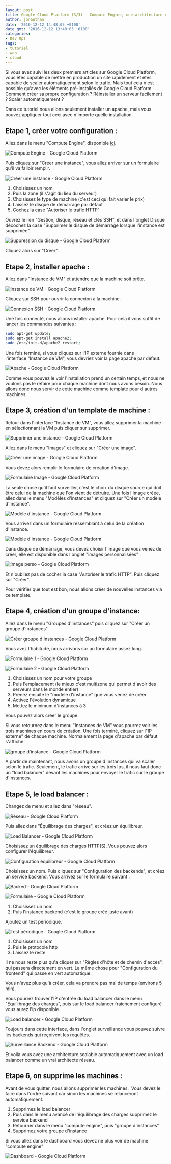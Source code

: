```yaml
---
layout: post
title: Google Cloud Platform (3/3) - Compute Engine, une architecture complete
author: jonanthan
date: '2016-12-12 14:48:05 +0100'
date_gmt: '2016-12-12 13:48:05 +0100'
categories:
- Dev Ops
tags:
- tutoriel
- web
- cloud
---
```


Si vous avez suivi les deux premiers articles sur Google Cloud Platform, vous êtes capable de mettre en production un site rapidement et êtes capable de scaler automatiquement selon le trafic. Mais tout cela n'est possible qu'avec les éléments pré-installés de Google Cloud Platform. Comment créer sa propre configuration ? Réinstaller un serveur facilement ? Scaler automatiquement ?

Dans ce tutoriel nous allons seulement installer un apache, mais vous pouvez appliquer tout ceci avec n'importe quelle installation.

## Etape 1, créer votre configuration :

Allez dans le menu "Compute Engine", disponible [ici](https://console.cloud.google.com/compute/instances).

![Compute Engine - Google Cloud Platform](http://blog.eleven-labs.com/wp-content/uploads/2016/11/Capture-d’écran-2016-11-30-à-18.09.20.png)

Puis cliquez sur "Créer une instance", vous allez arriver sur un formulaire qu'il va falloir remplir.

![Créer une instance - Google Cloud Platform](http://blog.eleven-labs.com/wp-content/uploads/2016/11/Capture-d’écran-2016-11-30-à-18.11.17.png)

1.  Choisissez un nom
2.  Puis la zone (il s'agit du lieu du serveur)
3.  Choisissez le type de machine (c'est ceci qui fait varier le prix)
4.  Laissez le disque de démarrage par défaut
5.  Cochez la case "Autoriser le trafic HTTP"

Ouvrez le lien "Gestion, disque, réseau et clés SSH", et dans l'onglet Disque décochez la case "Supprimer le disque de démarrage lorsque l'instance est supprimée".

![Suppression du disque - Google Cloud Platform](http://blog.eleven-labs.com/wp-content/uploads/2016/11/Capture-d’écran-2016-11-30-à-18.14.42.png)

Cliquez alors sur "Créer".

## Etape 2, installer apache :

Allez dans "Instance de VM" et attendre que la machine soit prête.

![Instance de VM - Google Cloud Platform](http://blog.eleven-labs.com/wp-content/uploads/2016/11/Capture-d’écran-2016-11-30-à-18.18.22.png)

Cliquez sur SSH pour ouvrir la connexion à la machine.

![Connexion SSH - Google Cloud Platform](http://blog.eleven-labs.com/wp-content/uploads/2016/11/Capture-d’écran-2016-11-30-à-18.20.12.png)

Une fois connecté, nous allons installer apache. Pour cela il vous suffit de lancer les commandes suivantes :

```sh
sudo apt-get update;
sudo apt-get install apache2;
sudo /etc/init.d/apache2 restart;
```

Une fois terminé, si vous cliquez sur l'IP externe fournie dans l'interface "Instance de VM", vous devriez voir la page apache par défaut.

![Apache - Google Cloud Platform](http://blog.eleven-labs.com/wp-content/uploads/2016/11/Capture-d’écran-2016-11-30-à-18.25.36.png)

Comme vous pouvez le voir l'installation prend un certain temps, et nous ne voulons pas le refaire pour chaque machine dont nous avons besoin. Nous allons donc nous servir de cette machine comme template pour d'autres machines.

## Etape 3, création d'un template de machine :

Retour dans l'interface "Instance de VM", vous allez supprimer la machine en sélectionnant la VM puis cliquer sur supprimer.

![Supprimer une instance - Google Cloud Platform](http://blog.eleven-labs.com/wp-content/uploads/2016/11/Capture-d’écran-2016-11-30-à-18.29.17.png)

Allez dans le menu "Images" et cliquez sur "Créer une image".

![Créer une image - Google Cloud Platform](http://blog.eleven-labs.com/wp-content/uploads/2016/11/Capture-d’écran-2016-11-30-à-18.32.54.png)

Vous devez alors remplir le formulaire de création d'image.

![Formulaire Image - Google Cloud Platform](http://blog.eleven-labs.com/wp-content/uploads/2016/11/Capture-d’écran-2016-11-30-à-18.33.58.png)

La seule chose qu'il faut surveiller, c'est le choix du disque source qui doit être celui de la machine que l'on vient de détruire.
Une fois l'image créée, allez dans le menu "Modèles d'instances" et cliquez sur "Créer un modèle d'instance".

![Modèle d'instance - Google Cloud Platform](http://blog.eleven-labs.com/wp-content/uploads/2016/11/Capture-d’écran-2016-11-30-à-18.37.04.png)

Vous arrivez dans un formulaire ressemblant à celui de la création d'instance.

![Modèle d'instance - Google Cloud Platform](http://blog.eleven-labs.com/wp-content/uploads/2016/11/Capture-d’écran-2016-11-30-à-18.39.26.png)

Dans disque de démarrage, vous devez choisir l'image que vous venez de créer, elle est disponible dans l'onglet "images personnalisées" .

![Image perso - Google Cloud Platform](http://blog.eleven-labs.com/wp-content/uploads/2016/11/Capture-d’écran-2016-11-30-à-18.41.14.png)

Et n'oubliez pas de cocher la case "Autoriser le trafic HTTP". Puis cliquez sur "Créer".

Pour vérifier que tout est bon, nous allons créer de nouvelles instances via ce template.

## Etape 4, création d'un groupe d'instance:

Allez dans le menu "Groupes d'instances" puis cliquez sur "Créer un groupe d'instances".

![Créer groupe d'instances - Google Cloud Platform](http://blog.eleven-labs.com/wp-content/uploads/2016/11/Capture-d’écran-2016-11-30-à-18.47.54.png)

Vous avez l'habitude, nous arrivons sur un formulaire assez long.

![Formulaire 1 - Google Cloud Platform](http://blog.eleven-labs.com/wp-content/uploads/2016/11/Capture-d’écran-2016-11-30-à-18.49.30.png)

![Formulaire 2 - Google Cloud Platform](http://blog.eleven-labs.com/wp-content/uploads/2016/11/Capture-d’écran-2016-11-30-à-18.49.43.png)

1.  Choisissez un nom pour votre groupe
2.  Puis l'emplacement (le mieux c'est multizone qui permet d'avoir des serveurs dans le monde entier)
3.  Prenez ensuite le "modèle d'instance" que vous venez de créer
4.  Activez l'évolution dynamique
5.  Mettez le minimum d'instances à 3

Vous pouvez alors créer le groupe.

Si vous retournez dans le menu "Instances de VM" vous pourrez voir les trois machines en cours de création. Une fois terminé, cliquez sur l"IP externe" de chaque machine. Normalement la page d'apache par défaut s'affiche.

![groupe d'instance - Google Cloud Platform](http://blog.eleven-labs.com/wp-content/uploads/2016/11/Capture-d’écran-2016-11-30-à-18.56.59.png)

À partir de maintenant, nous avons un groupe d'instances qui va scaler selon le trafic. Seulement, le trafic arrive sur les trois Ips, il nous faut donc un "load balancer" devant les machines pour envoyer le trafic sur le groupe d'instances.

## Etape 5, le load balancer :

Changez de menu et allez dans "réseau".

![Réseau - Google Cloud Platform](http://blog.eleven-labs.com/wp-content/uploads/2016/11/Capture-d’écran-2016-11-30-à-19.02.40.png)

Puis allez dans "Équilibrage des charges", et créez un équilibreur.

![Load Balancer - Google Cloud Platform](http://blog.eleven-labs.com/wp-content/uploads/2016/11/Capture-d’écran-2016-11-30-à-19.05.27.png)

Choisissez un équilibrage des charges HTTP(S).
Vous pouvez alors configurer l'équilibreur.

![Configuration équilibreur - Google Cloud Platform](http://blog.eleven-labs.com/wp-content/uploads/2016/11/Capture-d’écran-2016-11-30-à-19.07.08.png)

Choisissez un nom.
Puis cliquez sur "Configuration des backends", et créez un service backend.
Vous arrivez sur le formulaire suivant :

![Backed - Google Cloud Platform](http://blog.eleven-labs.com/wp-content/uploads/2016/11/Capture-d’écran-2016-11-30-à-19.10.37.png)

![Formulaire - Google Cloud Platform](http://blog.eleven-labs.com/wp-content/uploads/2016/11/Capture-d’écran-2016-11-30-à-19.10.42.png)

1.  Choisissez un nom
2.  Puis l'instance backend (c'est le groupe créé juste avant)

Ajoutez un test périodique.

![Test périodique - Google Cloud Platform](http://blog.eleven-labs.com/wp-content/uploads/2016/11/Capture-d’écran-2016-11-30-à-19.11.07.png)

1.  Choisissez un nom
2.  Puis le protocole http
3.  Laissez le reste

Il ne nous reste plus qu'a cliquer sur "Règles d'hôte et de chemin d'accès", qui passera directement en vert. La même chose pour "Configuration du frontend" qui passe en vert automatique.

Vous n'avez plus qu'à créer, cela va prendre pas mal de temps (environs 5 min).

Vous pourrez trouver l'IP d'entrée du load balancer dans le menu "Équilibrage des charges", puis sur le load balancer fraîchement configuré vous aurez l'ip disponible.

![Load balancer - Google Cloud Platform](http://blog.eleven-labs.com/wp-content/uploads/2016/11/Capture-d’écran-2016-11-30-à-19.17.18.png)

Toujours dans cette interface, dans l'onglet surveillance vous pouvez suivre les backends qui reçoivent les requêtes.

![Surveillance Backend - Google Cloud Platform](http://blog.eleven-labs.com/wp-content/uploads/2016/11/Capture-d’écran-2016-11-30-à-19.20.22.png)

Et voila vous avez une architecture scalable automatiquement avec un load balancer comme un vrai architecte réseau.

## Etape 6, on supprime les machines :

Avant de vous quitter, nous allons supprimer les machines.  Vous devez le faire dans l'ordre suivant car sinon les machines se relanceront automatiquement.

1.  Supprimez le load balancer
2.  Puis dans le menu avancé de l'équilibrage des charges supprimez le service backend
3.  Retourner dans le menu "compute engine", puis "groupe d'instances"
4.  Supprimez votre groupe d'instance

Si vous allez dans le dashboard vous devez ne plus voir de machine "compute engine"

![Dashboard - Google Cloud Platform](http://blog.eleven-labs.com/wp-content/uploads/2016/11/Capture-d’écran-2016-11-30-à-19.28.32.png)

 

